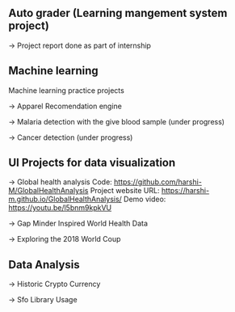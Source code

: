 Auto grader (Learning mangement system project) 
----------------

-> Project report done as part of internship

Machine learning 
----------------
Machine learning practice projects

-> Apparel Recomendation engine

-> Malaria detection with the give blood sample (under progress)

-> Cancer detection (under progress)

UI Projects for data visualization
----------------------------------

-> Global health analysis 
Code: https://github.com/harshi-M/GlobalHealthAnalysis
Project website URL: https://harshi-m.github.io/GlobalHealthAnalysis/
Demo video: https://youtu.be/l5bnm9kpkVU

-> Gap Minder Inspired World Health Data

-> Exploring the 2018 World Coup

Data Analysis
-------------
-> Historic Crypto Currency

-> Sfo Library Usage
